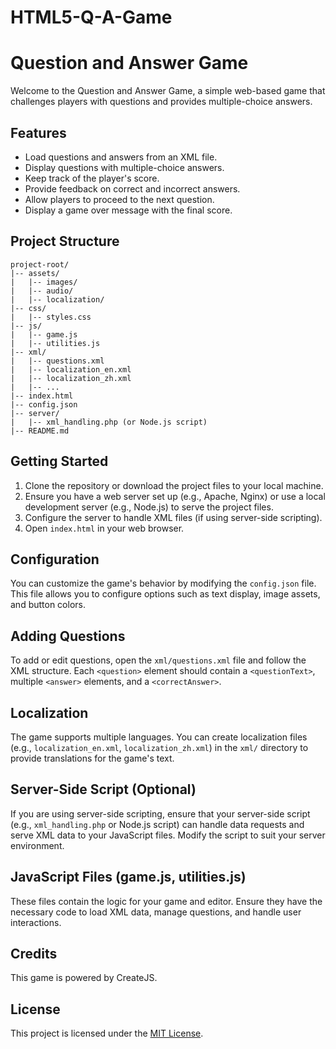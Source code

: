# HTML5-Q-A-Game

# Question and Answer Game

Welcome to the Question and Answer Game, a simple web-based game that challenges players with questions and provides multiple-choice answers.

## Features

- Load questions and answers from an XML file.
- Display questions with multiple-choice answers.
- Keep track of the player's score.
- Provide feedback on correct and incorrect answers.
- Allow players to proceed to the next question.
- Display a game over message with the final score.

## Project Structure

```plaintext
project-root/
|-- assets/
|   |-- images/
|   |-- audio/
|   |-- localization/
|-- css/
|   |-- styles.css
|-- js/
|   |-- game.js
|   |-- utilities.js
|-- xml/
|   |-- questions.xml
|   |-- localization_en.xml
|   |-- localization_zh.xml
|   |-- ...
|-- index.html
|-- config.json
|-- server/
|   |-- xml_handling.php (or Node.js script)
|-- README.md
```

## Getting Started

1. Clone the repository or download the project files to your local machine.
2. Ensure you have a web server set up (e.g., Apache, Nginx) or use a local development server (e.g., Node.js) to serve the project files.
3. Configure the server to handle XML files (if using server-side scripting).
4. Open `index.html` in your web browser.

## Configuration

You can customize the game's behavior by modifying the `config.json` file. This file allows you to configure options such as text display, image assets, and button colors.

## Adding Questions

To add or edit questions, open the `xml/questions.xml` file and follow the XML structure. Each `<question>` element should contain a `<questionText>`, multiple `<answer>` elements, and a `<correctAnswer>`.

## Localization

The game supports multiple languages. You can create localization files (e.g., `localization_en.xml`, `localization_zh.xml`) in the `xml/` directory to provide translations for the game's text.

## Server-Side Script (Optional)

If you are using server-side scripting, ensure that your server-side script (e.g., `xml_handling.php` or Node.js script) can handle data requests and serve XML data to your JavaScript files. Modify the script to suit your server environment.

## JavaScript Files (game.js, utilities.js)

These files contain the logic for your game and editor. Ensure they have the necessary code to load XML data, manage questions, and handle user interactions.

## Credits

This game is powered by CreateJS.

## License

This project is licensed under the [MIT License](LICENSE).
